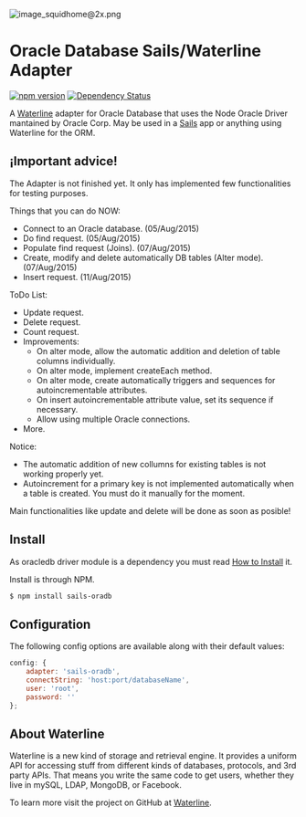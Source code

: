 ![image_squidhome@2x.png](http://i.imgur.com/RIvu9.png)

# Oracle Database Sails/Waterline Adapter

[![npm version](https://badge.fury.io/js/sails-oradb.svg)](http://badge.fury.io/js/sails-oradb) [![Dependency Status](https://gemnasium.com/baitic/sails-oradb.png)](https://gemnasium.com/baitic/sails-oradb)

A [Waterline](https://github.com/balderdashy/waterline) adapter for Oracle Database that uses the Node Oracle Driver mantained by Oracle Corp.  May be used in a [Sails](https://github.com/balderdashy/sails) app or anything using Waterline for the ORM.

## ¡Important advice!

The Adapter is not finished yet. It only has implemented few functionalities for testing purposes. 

Things that you can do NOW:

- Connect to an Oracle database. (05/Aug/2015)
- Do find request. (05/Aug/2015)
- Populate find request (Joins). (07/Aug/2015)
- Create, modify and delete automatically DB tables (Alter mode). (07/Aug/2015)
- Insert request. (11/Aug/2015)

ToDo List:

- Update request.
- Delete request.
- Count request.
- Improvements:
    - On alter mode, allow the automatic addition and deletion of table columns individually.
    - On alter mode, implement createEach method.
    - On alter mode, create automatically triggers and sequences for autoincrementable attributes.
    - On insert autoincrementable attribute value, set its sequence if necessary.
    - Allow using multiple Oracle connections.
- More.

Notice:

- The automatic addition of new collumns for existing tables is not working properly yet.
- Autoincrement for a primary key is not implemented automatically when a table is created. You must do it manually for the moment.


Main functionalities like update and delete will be done as soon as posible!

## Install

As oracledb driver module is a dependency you must read [How to Install](https://github.com/oracle/node-oracledb/blob/master/INSTALL.md) it.

Install is through NPM.

```bash
$ npm install sails-oradb
```

## Configuration

The following config options are available along with their default values:

```javascript
config: {
    adapter: 'sails-oradb',
    connectString: 'host:port/databaseName',
    user: 'root',
    password: ''
};
```

## About Waterline

Waterline is a new kind of storage and retrieval engine.  It provides a uniform API for accessing stuff from different kinds of databases, protocols, and 3rd party APIs.  That means you write the same code to get users, whether they live in mySQL, LDAP, MongoDB, or Facebook.

To learn more visit the project on GitHub at [Waterline](https://github.com/balderdashy/waterline).
